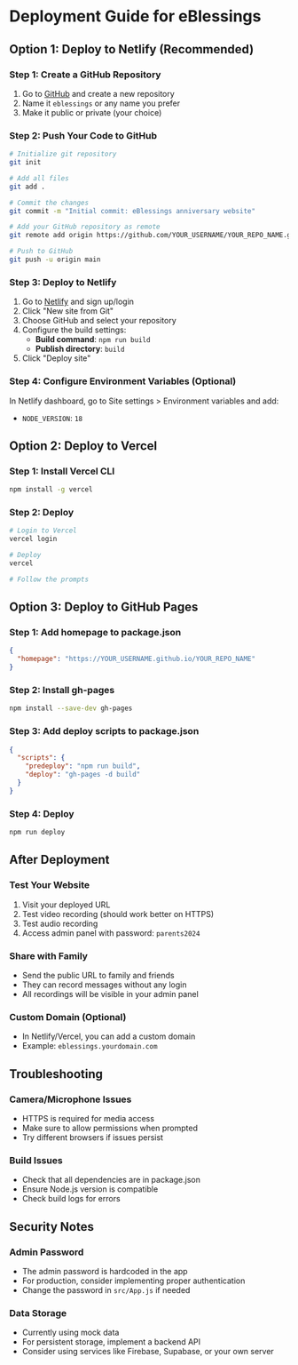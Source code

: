 # Deployment Guide for eBlessings

## Option 1: Deploy to Netlify (Recommended)

### Step 1: Create a GitHub Repository
1. Go to [GitHub](https://github.com) and create a new repository
2. Name it `eblessings` or any name you prefer
3. Make it public or private (your choice)

### Step 2: Push Your Code to GitHub
```bash
# Initialize git repository
git init

# Add all files
git add .

# Commit the changes
git commit -m "Initial commit: eBlessings anniversary website"

# Add your GitHub repository as remote
git remote add origin https://github.com/YOUR_USERNAME/YOUR_REPO_NAME.git

# Push to GitHub
git push -u origin main
```

### Step 3: Deploy to Netlify
1. Go to [Netlify](https://netlify.com) and sign up/login
2. Click "New site from Git"
3. Choose GitHub and select your repository
4. Configure the build settings:
   - **Build command**: `npm run build`
   - **Publish directory**: `build`
5. Click "Deploy site"

### Step 4: Configure Environment Variables (Optional)
In Netlify dashboard, go to Site settings > Environment variables and add:
- `NODE_VERSION`: `18`

## Option 2: Deploy to Vercel

### Step 1: Install Vercel CLI
```bash
npm install -g vercel
```

### Step 2: Deploy
```bash
# Login to Vercel
vercel login

# Deploy
vercel

# Follow the prompts
```

## Option 3: Deploy to GitHub Pages

### Step 1: Add homepage to package.json
```json
{
  "homepage": "https://YOUR_USERNAME.github.io/YOUR_REPO_NAME"
}
```

### Step 2: Install gh-pages
```bash
npm install --save-dev gh-pages
```

### Step 3: Add deploy scripts to package.json
```json
{
  "scripts": {
    "predeploy": "npm run build",
    "deploy": "gh-pages -d build"
  }
}
```

### Step 4: Deploy
```bash
npm run deploy
```

## After Deployment

### Test Your Website
1. Visit your deployed URL
2. Test video recording (should work better on HTTPS)
3. Test audio recording
4. Access admin panel with password: `parents2024`

### Share with Family
- Send the public URL to family and friends
- They can record messages without any login
- All recordings will be visible in your admin panel

### Custom Domain (Optional)
- In Netlify/Vercel, you can add a custom domain
- Example: `eblessings.yourdomain.com`

## Troubleshooting

### Camera/Microphone Issues
- HTTPS is required for media access
- Make sure to allow permissions when prompted
- Try different browsers if issues persist

### Build Issues
- Check that all dependencies are in package.json
- Ensure Node.js version is compatible
- Check build logs for errors

## Security Notes

### Admin Password
- The admin password is hardcoded in the app
- For production, consider implementing proper authentication
- Change the password in `src/App.js` if needed

### Data Storage
- Currently using mock data
- For persistent storage, implement a backend API
- Consider using services like Firebase, Supabase, or your own server 